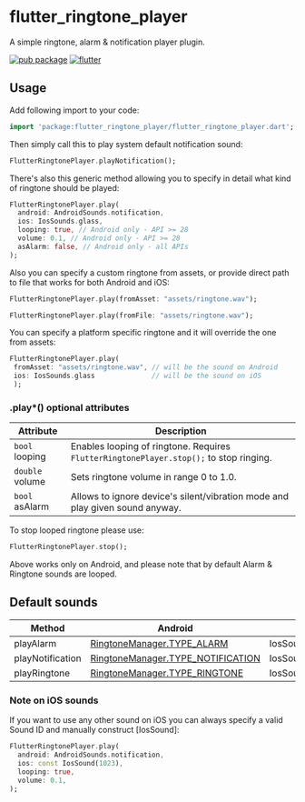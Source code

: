 # flutter_ringtone_player

A simple ringtone, alarm & notification player plugin.

[![pub package](https://img.shields.io/pub/v/flutter_ringtone_player.svg)](https://pub.dartlang.org/packages/flutter_ringtone_player)
[![flutter](https://github.com/inway/flutter_ringtone_player/actions/workflows/flutter.yml/badge.svg)](https://github.com/inway/flutter_ringtone_player/actions/workflows/flutter.yml)

## Usage

Add following import to your code:

```dart
import 'package:flutter_ringtone_player/flutter_ringtone_player.dart';
```

Then simply call this to play system default notification sound:

```dart
FlutterRingtonePlayer.playNotification();
```

There's also this generic method allowing you to specify in detail what kind of ringtone should be played:

```dart
FlutterRingtonePlayer.play(
  android: AndroidSounds.notification,
  ios: IosSounds.glass,
  looping: true, // Android only - API >= 28
  volume: 0.1, // Android only - API >= 28
  asAlarm: false, // Android only - all APIs
);
```

Also you can specify a custom ringtone from assets, or provide direct path to file that works for 
both Android and iOS:

```dart
FlutterRingtonePlayer.play(fromAsset: "assets/ringtone.wav");  
```

```dart
FlutterRingtonePlayer.play(fromFile: "assets/ringtone.wav");  
```

You can specify a platform specific ringtone and it will override the one from assets:
```dart
FlutterRingtonePlayer.play(  
 fromAsset: "assets/ringtone.wav", // will be the sound on Android
 ios: IosSounds.glass 			   // will be the sound on iOS
 );  
```

### .play*() optional attributes

| Attribute       |  Description |
| --------------  | ------------ |
| `bool` looping  | Enables looping of ringtone. Requires `FlutterRingtonePlayer.stop();` to stop ringing. |
| `double` volume | Sets ringtone volume in range 0 to 1.0. |
| `bool` asAlarm  | Allows to ignore device's silent/vibration mode and play given sound anyway. |


To stop looped ringtone please use:

```dart
FlutterRingtonePlayer.stop();
```

Above works only on Android, and please note that by default Alarm & Ringtone sounds are looped.

## Default sounds

| Method           | Android | iOS |
| ---------------- | ------- | --- |
| playAlarm        | [RingtoneManager.TYPE_ALARM](https://developer.android.com/reference/android/media/RingtoneManager#TYPE_ALARM) | IosSounds.alarm |
| playNotification | [RingtoneManager.TYPE_NOTIFICATION](https://developer.android.com/reference/android/media/RingtoneManager#TYPE_NOTIFICATION) | IosSounds.triTone |
| playRingtone     | [RingtoneManager.TYPE_RINGTONE](https://developer.android.com/reference/android/media/RingtoneManager#TYPE_RINGTONE) | IosSounds.electronic |

### Note on iOS sounds

If you want to use any other sound on iOS you can always specify a valid Sound ID and manually construct [IosSound]:

```dart
FlutterRingtonePlayer.play(
  android: AndroidSounds.notification,
  ios: const IosSound(1023),
  looping: true,
  volume: 0.1,
);
```
